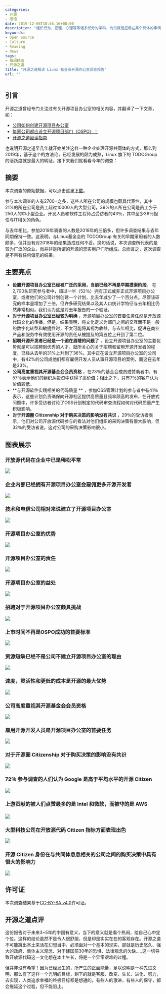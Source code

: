 ```yaml
---
categories:
- 开源
- 感悟
date: 2019-12-06T10:56:16+08:00
description: "组织行为、管理、心理等等诸多细分的学科，为的就是应用在某个具体的事情上，解决现实的问题，为什么会出现开源项目办公室/开源技术委员会/开源工程效能等等这样的机构了呢?他们要解决的是什么问题？"
keywords:
- Open Source
- Culture
- Reading
- News
tags:
- 每周精选
- 开源之道
title: "开源之道解读 Liunx 基金会开源办公室调查报告"
url: ""
---
```


## 引言

开源之道曾经专门关注过有关开源项目办公室的相关内容，并翻译了一下文章，如：

* [公司如何创建开源项目办公室](./posts/opensource_enterprise_guide/creating-an-open-source-program.md)
* [每家公司都应设立开源项目部门（OSPO）！](http://www.ocselected.org/posts/business_model/whats_open_source_program_office/)
* [开源之道阅读指南](posts/ocselected-reading-guide/)

也说明开源之道早几年就开始关注这样一种企业处理开源共同体的方式，那么到2019年，基于这个的方法论，已经发展的颇为成熟，Linux 旗下的 TODOGroup 的活跃度就是最大的明证。接下来我们就看看今年的调查：

## 摘要

本次调查的原始数据，可以点击这里[下载](images/2019-open-source-program-survey/results.csv)。

参与本次调查的人有2700+之多，这些人所在公司的规模也颇具代表性，其中21%的所在公司是员工超过10000人的大型公司，39%的人所在公司是员工少于250人的中小型企业。开发人员和软件工程师占受访者的43％，其中至少36％担任与IT相关的角色。

与去年相比，参加2019年调查的人数是2018年的三倍多，但许多调查结果与去年同期保持一致。这表明，与Linux基金会的 TODOGroup 有关的早期采用者的人数颇多，但并没有对2018年的结果造成任何不妥。换句话说，本次调查所代表的是较为广泛的企业，而并非是所谓的开源的忠实用户们所组成。总而言之，这次调查是不带有任何偏见的结果。

## 主要亮点

* **设置开源项目办公室已经被广泛的采用，当前已经不再是早期摸索阶段**。 在2,700名研究参与者中，超过一半（52％）拥有正式或非正式开源项目办公室，或者他们的公司计划创建一个计划，比去年减少了一个百分点。尽管该研究的样本量增加了三倍，但许多研究结果以及其人口统计学特征与去年相比仍然非常相似。我们认为这是对去年报告的一个验证。
* **对于开源项目办公室已经较为明确** ，开源项目办公室的首要任务任然是开放源代码文化的传播，但是，结果表明，将文化定义为部门之间的交互而不是一般的数字化转型和敏捷性时，不太可能将其视为收益。与去年相比，促进在商业产品和服务中有效使用开源的责任从被提及的第五位上升到了第二位。
* **招聘开源开发者已经是一个迫在眉睫的问题了** ，设立开源项目办公室的主要优势就是可以招聘到优秀的人才，就所关心的关于招聘和留用开源开发者的程度，已经从去年的31%上升到了36%。其中正在设立开源项目办公室的公司中，有42%的公司成他们都有雇佣开发人员从事开源项目的案例，而这在去年是33%。
* **公司高度重视其开源基金会会员资格** ，在23％的基金会成员或赞助者中，有57％表示他们的组织从投资中获得了高价值；相比之下，只有7％的客户认为价值较低。
* **与开源软件实践相关的代码质量 ** ，参加OSS管理计划的参与者中有41％表示，这些计划负责确保向开源社区提供高质量且频率颇高的发布，在开放式问题中，许多受访者讨论了OSS计划制定的代码审查流程如何对代码质量产生积极影响。
* **对于开源圈 Citizenship 对于购买决策的影响没有共识** ，29％的受访者表示，他们对公司开放源代码参与的看法对他们组织的采购决策有很大影响，但32％的受访者说，这对公司的采购决策影响很小。

## 图表展示

### 开放源代码在企业中已是稀松平常

![](images/2019-open-source-program-survey/chart1.svg)

### 企业内部已经拥有开源项目办公室会雇佣更多开源开发者

![](images/2019-open-source-program-survey/chart2.svg)

### 技术和电信公司相对来说建立了开源项目办公室

![](images/2019-open-source-program-survey/chart3.svg)

### 开源项目办公室的优势

![](images/2019-open-source-program-survey/chart4.svg)

### 开源项目办公室的责任

![](images/2019-open-source-program-survey/chart5.svg)

### 开源项目办公室的益处

![](images/2019-open-source-program-survey/chart6.svg)

### 招聘对于开源项目办公室颇具挑战

![](images/2019-open-source-program-survey/chart7.svg)

### 上市时间不再是OSPO成功的首要标准

![](images/2019-open-source-program-survey/chart8.svg)

### 资源短缺已经不是公司不建立开源项目办公室的理由

![](images/2019-open-source-program-survey/chart9.svg)

### 速度，灵活性和更低的成本是开源的最大优势

![](images/2019-open-source-program-survey/chart10.svg)

### 公司高度重视其开源基金会会员资格

![](images/2019-open-source-program-survey/chart11.svg)

### 雇用开源开发人员是开源项目办公室的首要任务

![](images/2019-open-source-program-survey/chart12.svg)

### 对于开源圈 Citizenship 对于购买决策的影响没有共识

![](images/2019-open-source-program-survey/chart13.svg)

### 72％ 参与调查的人们认为 Google 是高于平均水平的开源 Citizen

![](images/2019-open-source-program-survey/chart14.svg)

### 上游贡献的被人们点赞最多的是 Intel 和微软，而被👎的是 AWS

![](images/2019-open-source-program-survey/chart15.svg)

###  大型科技公司在开放源代码 Citizen 指标方面表现出色

![](images/2019-open-source-program-survey/chart16.svg)

###  开源 Citizen 身份在与共同体息息相关的公司之间的购买决策中具有很大的影响力

![](images/2019-open-source-program-survey/chart17.svg)

## 许可证

本次调查结果基于[CC-BY-SA v4.0](https://creativecommons.org/licenses/by-sa/4.0/)许可证。

## 开源之道点评

这份报告对于未来3~5年的中国有意义，当下的意义就是看个热闹，给自己心中定个位。这样的结论虽然不是令人很舒服，但是却是实实在在的客观存在。开源之道不可能跳出本土来活在幻想当中，必须面对一个基本的现实，那就是历史悠久、强大的政府、集体主义观念、对于建国前30年的恐惧、法律观念的欠缺.....这一切导致开放源代码这一文化想在本土生长，将是一个异常艰难的过程。

但并非没有希望！因为已经发生的，所产生的正面能量，足以说明是一种先进文明，那么有了这样一个光明的目标，剩下的就是客服、改变、生长、进化、努力，去实现，人类追求幸福的终极目标都是想通的，有些人的激进，有些人的保守，都会拖延这个过程，但不能阻止。